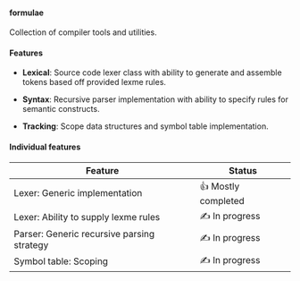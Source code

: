 #### formulae

Collection of compiler tools and utilities.

#### Features

* **Lexical**: Source code lexer class with ability to generate and assemble tokens based off provided lexme rules.

* **Syntax**: Recursive parser implementation with ability to specify rules for semantic constructs.

* **Tracking**: Scope data structures and symbol table implementation.

#### Individual features

| Feature                                    | Status             |
|--------------------------------------------|--------------------|
| Lexer: Generic implementation              | 👍 Mostly completed |
| Lexer: Ability to supply lexme rules       | ✍️ In progress      |
| Parser: Generic recursive parsing strategy | ✍️ In progress      |
| Symbol table: Scoping                      | ✍️ In progress      |
